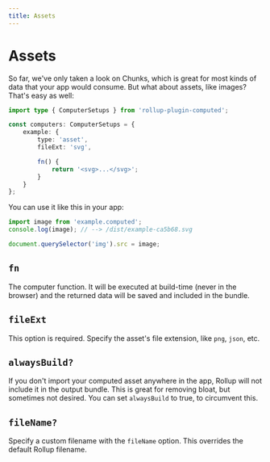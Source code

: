 ```yaml
---
title: Assets
---
```


# Assets

So far, we've only taken a look on Chunks, which is great for most kinds of data that your app would consume. But what about assets, like images? That's easy as well:

```ts
import type { ComputerSetups } from 'rollup-plugin-computed';

const computers: ComputerSetups = {
	example: {
		type: 'asset',
		fileExt: 'svg',

		fn() {
			return '<svg>...</svg>';
		}
	}
};
```

You can use it like this in your app:

```js
import image from 'example.computed';
console.log(image); // --> /dist/example-ca5b68.svg

document.querySelector('img').src = image;
```

## `fn`

The computer function. It will be executed at build-time (never in the browser) and the returned data will be saved and included in the bundle.

## `fileExt`

This option is required. Specify the asset's file extension, like `png`, `json`, etc.

## `alwaysBuild?`

If you don't import your computed asset anywhere in the app, Rollup will not include it in the output bundle. This is great for removing bloat, but sometimes not desired. You can set `alwaysBuild` to true, to circumvent this.

## `fileName?`

Specify a custom filename with the `fileName` option. This overrides the default Rollup filename.
